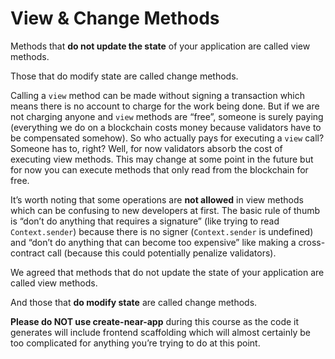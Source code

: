 # View & Change Methods

Methods that **do not update the state** of your application are called view methods.  

Those that do modify state are called change methods.

Calling a ``view`` method can be made without signing a transaction which means there is no account to charge for the work being done.  But if we are not charging anyone and ``view`` methods are “free”, someone is surely paying (everything we do on a blockchain costs money because validators have to be compensated somehow). So who actually pays for executing a ``view`` call?  Someone has to, right?  Well, for now validators absorb the cost of executing view methods.  This may change at some point in the future but for now you can execute methods that only read from the blockchain for free.

It’s worth noting that some operations are **not allowed** in view methods which can be confusing to new developers at first.  The basic rule of thumb is “don’t do anything that requires a signature” (like trying to read ``Context.sender``) because there is no signer (``Context.sender`` is undefined) and “don’t do anything that can become too expensive” like making a cross-contract call (because this could potentially penalize validators).

We agreed that methods that do not update the state of your application are called view methods. 

And those that **do modify state** are called change methods.

**Please do NOT use create-near-app** during this course as the code it generates will include frontend scaffolding which will almost certainly be too complicated for anything you’re trying to do at this point.
